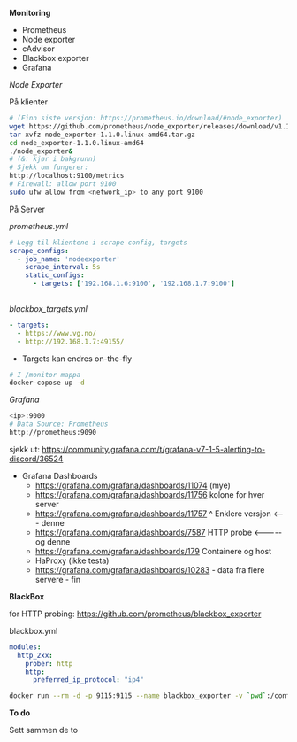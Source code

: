**Monitoring**

- Prometheus
- Node exporter
- cAdvisor
- Blackbox exporter
- Grafana



*Node Exporter* 

På klienter

```bash
# (Finn siste versjon: https://prometheus.io/download/#node_exporter)
wget https://github.com/prometheus/node_exporter/releases/download/v1.1.0/node_exporter-1.1.0.linux-amd64.tar.gz
tar xvfz node_exporter-1.1.0.linux-amd64.tar.gz
cd node_exporter-1.1.0.linux-amd64
./node_exporter&
# (&: kjør i bakgrunn)
# Sjekk om fungerer:
http://localhost:9100/metrics
# Firewall: allow port 9100
sudo ufw allow from <network_ip> to any port 9100
```

På Server

*prometheus.yml*

```yaml
# Legg til klientene i scrape config, targets
scrape_configs:
  - job_name: 'nodeexporter'
    scrape_interval: 5s
    static_configs:
      - targets: ['192.168.1.6:9100', '192.168.1.7:9100'] 
     
```

*blackbox_targets.yml*

```yaml
- targets:
  - https://www.vg.no/
  - http://192.168.1.7:49155/
```

- Targets kan endres on-the-fly

```bash
# I /monitor mappa
docker-copose up -d
```



*Grafana*

```bash
<ip>:9000
# Data Source: Prometheus
http://prometheus:9090
```





sjekk ut: https://community.grafana.com/t/grafana-v7-1-5-alerting-to-discord/36524





- Grafana Dashboards
  - https://grafana.com/grafana/dashboards/11074  (mye)
  - https://grafana.com/grafana/dashboards/11756 kolone for hver server 
  - https://grafana.com/grafana/dashboards/11757 ^ Enklere versjon    <---  denne
  - https://grafana.com/grafana/dashboards/7587      HTTP probe  <----- og denne
  - https://grafana.com/grafana/dashboards/179 Containere og host 
  - HaProxy (ikke testa)
  - https://grafana.com/grafana/dashboards/10283 - data fra flere servere - fin



**BlackBox** 

for HTTP probing: https://github.com/prometheus/blackbox_exporter

blackbox.yml

```yaml
modules:
  http_2xx:
    prober: http
    http:
      preferred_ip_protocol: "ip4"
```

```bash
docker run --rm -d -p 9115:9115 --name blackbox_exporter -v `pwd`:/config prom/blackbox-exporter:master --config.file=/config/blackbox.yml
```





**To do**



Sett sammen de to













